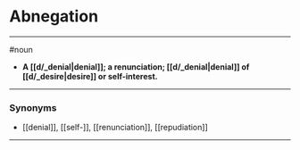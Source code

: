 # Abnegation
---
#noun
- **A [[d/_denial|denial]]; a renunciation; [[d/_denial|denial]] of [[d/_desire|desire]] or self-interest.**
---
### Synonyms
- [[denial]], [[self-]], [[renunciation]], [[repudiation]]
---
